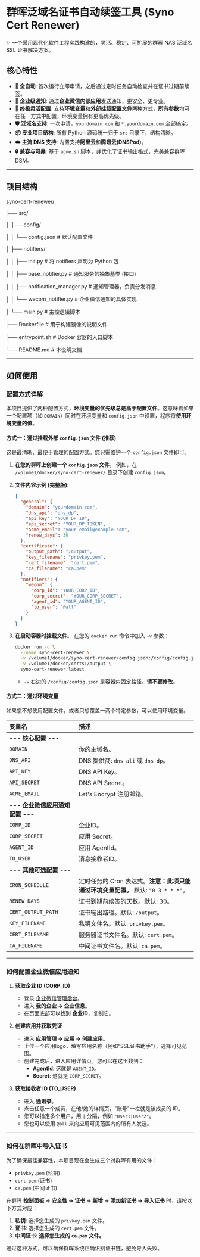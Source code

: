 # 群晖泛域名证书自动续签工具 (Syno Cert Renewer)

✨ 一个采用现代化软件工程实践构建的，灵活、稳定、可扩展的群晖 NAS 泛域名 SSL 证书解决方案。

## 核心特性

-   **🚀 全自动**: 首次运行立即申请，之后通过定时任务自动检查并在证书过期前续签。
-   **🔌 企业级通知**: 通过**企业微信内部应用**发送通知，更安全、更专业。
-   **🔧 终极灵活配置**: 支持**环境变量**和**外部挂载配置文件**两种方式，**所有参数**均可在任一方式中配置，环境变量拥有更高优先级。
-   **🛡️ 泛域名支持**: 一次申请，`yourdomain.com` 和 `*.yourdomain.com` 全部搞定。
-   **📦 专业项目结构**: 所有 Python 源码统一归于 `src` 目录下，结构清晰。
-   **☁️ 主流 DNS 支持**: 内置支持**阿里云**和**腾讯云(DNSPod)**。
-   **🔒 兼容与可靠**: 基于 `acme.sh` 脚本，并优化了证书输出格式，完美兼容群晖 DSM。

---

## 项目结构
syno-cert-renewer/

├── src/

│   ├── config/

│   │   └── config.json              # 默认配置文件

│   ├── notifiers/

│   │   ├── init.py              # 将 notifiers 声明为 Python 包

│   │   ├── base_notifier.py         # 通知服务的抽象基类 (接口)

│   │   ├── notification_manager.py  # 通知管理器，负责分发消息

│   │   └── wecom_notifier.py        # 企业微信通知的具体实现

│   └── main.py                      # 主控逻辑脚本

├── Dockerfile                       # 用于构建镜像的说明文件

├── entrypoint.sh                    # Docker 容器的入口脚本

└── README.md                        # 本说明文档

---

## 如何使用

### 配置方式详解

本项目提供了两种配置方式，**环境变量的优先级总是高于配置文件**。这意味着如果一个配置项（如 `DOMAIN`）同时在环境变量和 `config.json` 中设置，程序将**使用环境变量的值**。

#### 方式一：通过挂载外部 `config.json` 文件 (推荐)

这是最清晰、最便于管理的配置方式。您只需维护一个 `config.json` 文件即可。

1.  **在您的群晖上创建一个 `config.json` 文件**。
    例如，在 `/volume1/docker/syno-cert-renewer/` 目录下创建 `config.json`。

2.  **文件内容示例 (完整版)**:
    ```json
    {
      "general": {
        "domain": "yourdomain.com",
        "dns_api": "dns_dp",
        "api_key": "YOUR_DP_ID",
        "api_secret": "YOUR_DP_TOKEN",
        "acme_email": "your-email@example.com",
        "renew_days": 30
      },
      "certificate": {
        "output_path": "/output",
        "key_filename": "privkey.pem",
        "cert_filename": "cert.pem",
        "ca_filename": "ca.pem"
      },
      "notifiers": {
        "wecom": {
          "corp_id": "YOUR_CORP_ID",
          "corp_secret": "YOUR_CORP_SECRET",
          "agent_id": "YOUR_AGENT_ID",
          "to_user": "@all"
        }
      }
    }
    ```

3.  **在启动容器时挂载文件**。
    在您的 `docker run` 命令中加入 `-v` 参数：
    ```bash
    docker run -d \
      --name syno-cert-renewer \
      -v /volume1/docker/syno-cert-renewer/config.json:/config/config.json \
      -v /volume1/docker/certs:/output \
      syno-cert-renewer:latest
    ```
    - `-v` 右边的 `/config/config.json` 是容器内固定路径，**请不要修改**。

#### 方式二：通过环境变量

如果您不想使用配置文件，或者只想覆盖一两个特定参数，可以使用环境变量。

| 变量名 | **描述** |
| :--- | :--- |
| **--- 核心配置 ---** |
| `DOMAIN` | 你的主域名。 |
| `DNS_API` | DNS 提供商: `dns_ali` 或 `dns_dp`。 |
| `API_KEY` | DNS API Key。 |
| `API_SECRET` | DNS API Secret。 |
| `ACME_EMAIL` | Let's Encrypt 注册邮箱。 |
| **--- 企业微信应用通知配置 ---** |
| `CORP_ID` | 企业ID。 |
| `CORP_SECRET`| 应用 Secret。 |
| `AGENT_ID` | 应用 AgentId。 |
| `TO_USER` | 消息接收者ID。 |
| **--- 其他可选配置 ---** |
| `CRON_SCHEDULE`| 定时任务的 Cron 表达式。**注意：此项只能通过环境变量配置。** 默认: `"0 3 * * *"`。 |
| `RENEW_DAYS` | 证书到期前续签的天数。默认: 30。 |
| `CERT_OUTPUT_PATH`| 证书输出路径。默认: `/output`。 |
| `KEY_FILENAME` | 私钥文件名。默认: `privkey.pem`。 |
| `CERT_FILENAME` | 服务器证书文件名。默认: `cert.pem`。 |
| `CA_FILENAME` | 中间证书文件名。默认: `ca.pem`。 |

---
### 如何配置企业微信应用通知

1.  **获取企业 ID (CORP_ID)**
    * 登录 [企业微信管理后台](https://work.weixin.qq.com/wework_admin/frame)。
    * 进入 **我的企业 -> 企业信息**。
    * 在页面底部可以找到 **企业ID**，复制它。

2.  **创建应用并获取凭证**
    * 进入 **应用管理 -> 应用 -> 创建应用**。
    * 上传一个应用logo，填写应用名称（例如“SSL证书助手”），选择可见范围。
    * 创建完成后，进入应用详情页。您可以在这里找到：
        * **AgentId**: 这就是 `AGENT_ID`。
        * **Secret**: 这就是 `CORP_SECRET`。

3.  **获取接收者 ID (TO_USER)**
    * 进入 **通讯录**。
    * 点击任意一个成员，在他/她的详情页，"账号"一栏就是该成员的 ID。
    * 您可以指定多个用户，用 `|` 分隔，例如 `"User1|User2"`。
    * 您也可以使用 `@all` 来向应用可见范围内的所有人发送。

---
### 如何在群晖中导入证书
为了确保最佳兼容性，本项目现在会生成三个对群晖有用的文件：
-   `privkey.pem` (私钥)
-   `cert.pem` (证书)
-   `ca.pem` (中间证书)

在群晖 **控制面板 -> 安全性 -> 证书 -> 新增 -> 添加新证书 -> 导入证书** 时，请按以下方式对应：
1.  **私钥**: 选择您生成的 `privkey.pem` 文件。
2.  **证书**: 选择您生成的 `cert.pem` 文件。
3.  **中间证书**: **选择您生成的 `ca.pem` 文件。**

通过这种方式，可以确保群晖系统正确识别证书链，避免导入失败。
